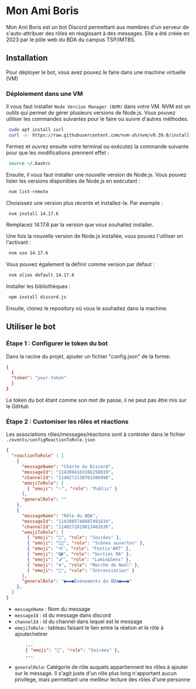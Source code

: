 # Mon Ami Boris

Mon Ami Boris est un bot Discord permettant aux membres d'un serveur de s'auto-attribuer des rôles en réagissant à des messages. Elle a été créée en 2023 par le pôle web du BDA du campus TSP/IMTBS.

## Installation

Pour déployer le bot, vous avez pouvez le faire dans une machine virtuelle (VM)

### Déploiement dans une VM

Il vous faut installer `Node Vercion Manager (NVM)` dans votre VM. NVM est un outils qui permet de gérer plusieurs versions de Node.js. Vous pouvez utiliser les commandes suivantes pour le faire ou suivre d'autres méthodes.

```bash
 sudo apt install curl
 curl -o- https://raw.githubusercontent.com/nvm-sh/nvm/v0.39.0/install.sh | bash
```

Fermez et ouvrez ensuite votre terminal ou exécutez la commande suivante pour que les modifications prennent effet :

```bash
 source ~/.bashrc
```

Ensuite, il vous faut installer une nouvelle version de Node.js. Vous pouvez lister les versions disponibles de Node.js en exécutant :

```bash
 nvm list-remote
```

Choisissez une version plus récente et installez-la. Par exemple :

```bash
 nvm install 14.17.6
```
Remplacez 14.17.6 par la version que vous souhaitez installer.

Une fois la nouvelle version de Node.js installée, vous pouvez l'utiliser en l'activant :

```bash
 nvm use 14.17.6
```

Vous pouvez également la définir comme version par défaut :

```bash
 nvm alias default 14.17.6
```

Installer les bibliothèques :

```bash
 npm install discord.js
```

Ensuite, clonez le repository où vous le souhaitez dans la machine.



## Utiliser le bot

### Étape 1 : Configurer le token du bot

Dans la racine du projet, ajouter un fichier "config.json" de la forme:

```json
{
  {
  "token": "your-token"
  }
}
```
Le token du bot étant comme son mot de passe, il ne peut pas être mis sur le GitHub


### Étape 2 : Customiser les rôles et réactions

Les associations rôles/messages/réactions sont à controler dans le fichier `./events/configReactionToRole.json`

```json
{
  "reactionToRole" : [
    {            
      "messageName": "Charte du Discord",
      "messageId": "1142084103366258819",
      "channelId": "1140272138763386990",
      "emojiToRole": [
        { "emoji": "✅", "role": "Public" }
      ],
      "generalRole": ""
    },
    {
      "messageName": "Rôle du BDA",
      "messageId": "1142085746887491634",
      "channelId": "1140272819813482636",
      "emojiToRole": [
        { "emoji": "🪩", "role": "Soirées" },
        { "emoji": "🧑‍🎤", "role": "Scènes ouvertes" },
        { "emoji": "🪅", "role": "Festiv'ART" },
        { "emoji": "🖼️", "role": "Sorties RA" },
        { "emoji": "🖌️", "role": "Lumin&Sens" },
        { "emoji": "❄️", "role": "Marché de Noël" },
        { "emoji": "🤝", "role": "Intronisation" }
      ],
      "generalRole": "●▬▬●Évènements du BDA●▬▬●"
    },
  ]
}
```

- `messageName` : Nom du message
- `messageId` : id du message dans discord
- `channelId` : id du channel dans lequel est le message
- `emojiToRole` : tableau faisant le lien entre la réation et le rôle à ajouter/retirer
  ```json
      ...
      { "emoji": "🪩", "role": "Soirées" },
      ...
  ```
- `generalRole`: Catégorie de rôle auquels appartiennent les rôles à ajouter sur le message. Il s'agit juste d'un rôle plus long n'apportant aucun privilège, mais permettant une meilleur lecture des rôles d'une personne